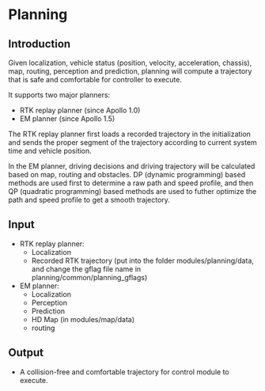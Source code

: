 # Planning

## Introduction
  Given localization, vehicle status (position, velocity, acceleration, chassis), map, routing,
  perception and prediction, planning will compute a trajectory that is safe and comfortable for controller to execute.

  It supports two major planners:
  * RTK replay planner (since Apollo 1.0)
  * EM planner (since Apollo 1.5)

  The RTK replay planner first loads a recorded trajectory in the initialization and sends the proper segment of the trajectory according to current system time and vehicle position.

  In the EM planner, driving decisions and driving trajectory will be calculated based on map, routing and obstacles. DP (dynamic programming) based methods are used first to determine a raw path and speed profile, and then QP (quadratic programming) based methods are used to futher optimize the path and speed profile to get a smooth trajectory.

## Input
  * RTK replay planner:
    * Localization
    * Recorded RTK trajectory (put into the folder modules/planning/data, and change the gflag file name in planning/common/planning_gflags)
  * EM planner:
    * Localization
    * Perception
    * Prediction
    * HD Map (in modules/map/data)
    * routing

## Output
  * A collision-free and comfortable trajectory for control module to execute.
